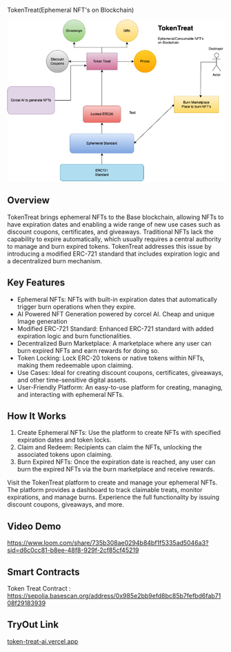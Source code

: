 TokenTreat(Ephemeral NFT's on Blockchain)

![Alt Text](./TokenTreatAI.png)

## Overview
TokenTreat brings ephemeral NFTs to the Base blockchain, allowing NFTs to have expiration dates and enabling a wide range of new use cases such as discount coupons, certificates, and giveaways. Traditional NFTs lack the capability to expire automatically, which usually requires a central authority to manage and burn expired tokens. TokenTreat addresses this issue by introducing a modified ERC-721 standard that includes expiration logic and a decentralized burn mechanism.

## Key Features
- Ephemeral NFTs: NFTs with built-in expiration dates that automatically trigger burn operations when they expire.
- AI Powered NFT Generation powered by corcel AI. Cheap and unique Image generation
- Modified ERC-721 Standard: Enhanced ERC-721 standard with added expiration logic and burn functionalities.
- Decentralized Burn Marketplace: A marketplace where any user can burn expired NFTs and earn rewards for doing so.
- Token Locking: Lock ERC-20 tokens or native tokens within NFTs, making them redeemable upon claiming.
- Use Cases: Ideal for creating discount coupons, certificates, giveaways, and other time-sensitive digital assets.
- User-Friendly Platform: An easy-to-use platform for creating, managing, and interacting with ephemeral NFTs.

## How It Works
1. Create Ephemeral NFTs: Use the platform to create NFTs with specified expiration dates and token locks.
2. Claim and Redeem: Recipients can claim the NFTs, unlocking the associated tokens upon claiming.
3. Burn Expired NFTs: Once the expiration date is reached, any user can burn the expired NFTs via the burn marketplace and receive rewards.

Visit the TokenTreat platform to create and manage your ephemeral NFTs. The platform provides a dashboard to track claimable treats, monitor expirations, and manage burns. Experience the full functionality by issuing discount coupons, giveaways, and more.

## Video Demo
https://www.loom.com/share/735b308ae0294b84bf1f5335ad5046a3?sid=d6c0cc81-b8ee-48f8-929f-2cf85cf45219


## Smart Contracts

Token Treat Contract : https://sepolia.basescan.org/address/0x985e2bb9efd8bc85b7fefbd6fab7108f29183939

## TryOut Link

[token-treat-ai.vercel.app](https://dagi-ai-treat.vercel.app/)